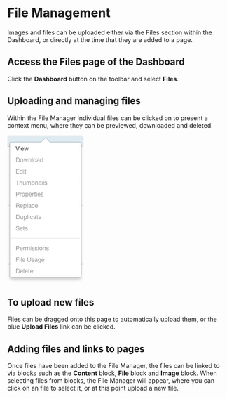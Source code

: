 # File Management

Images and files can be uploaded either via the Files section within the Dashboard, or directly at the time that they are added to a page.

## Access the Files page of the Dashboard

Click the **Dashboard** button on the toolbar and select **Files**.

## Uploading and managing files

Within the File Manager individual files can be clicked on to present a context menu, where they can be previewed, downloaded and deleted.

![](/assets/managingfiles.png)


## To upload new files

Files can be dragged onto this page to automatically upload them, or the blue **Upload Files** link can be clicked.

## Adding files and links to pages

Once files have been added to the File Manager, the files can be linked to via blocks such as the **Content** block, **File** block and **Image** block. When selecting files from blocks, the File Manager will appear, where you can click on an file to select it, or at this point upload a new file.